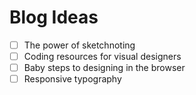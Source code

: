# Blog Ideas

- [ ] The power of sketchnoting
- [ ] Coding resources for visual designers
- [ ] Baby steps to designing in the browser
- [ ] Responsive typography